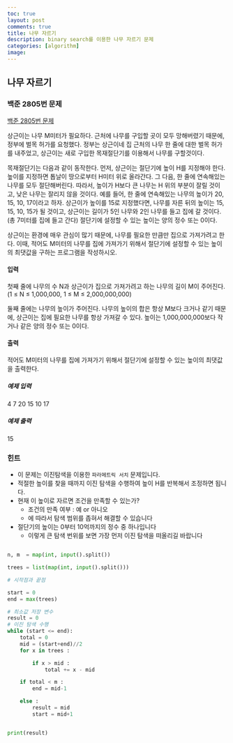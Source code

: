 ```yaml
---
toc: true
layout: post
comments: true
title: 나무 자르기
description: binary search를 이용한 나무 자르기 문제
categories: [algorithm]
image:
---
```


## 나무 자르기
### 백준 2805번 문제

[백준 2805번 문제](https://www.acmicpc.net/problem/2805)

상근이는 나무 M미터가 필요하다. 근처에 나무를 구입할 곳이 모두 망해버렸기 때문에, 정부에 벌목 허가를 요청했다. 정부는 상근이네 집 근처의 나무 한 줄에 대한 벌목 허가를 내주었고, 상근이는 새로 구입한 목재절단기를 이용해서 나무를 구할것이다.

목재절단기는 다음과 같이 동작한다. 먼저, 상근이는 절단기에 높이 H를 지정해야 한다. 높이를 지정하면 톱날이 땅으로부터 H미터 위로 올라간다. 그 다음, 한 줄에 연속해있는 나무를 모두 절단해버린다. 따라서, 높이가 H보다 큰 나무는 H 위의 부분이 잘릴 것이고, 낮은 나무는 잘리지 않을 것이다. 예를 들어, 한 줄에 연속해있는 나무의 높이가 20, 15, 10, 17이라고 하자. 상근이가 높이를 15로 지정했다면, 나무를 자른 뒤의 높이는 15, 15, 10, 15가 될 것이고, 상근이는 길이가 5인 나무와 2인 나무를 들고 집에 갈 것이다. (총 7미터를 집에 들고 간다) 절단기에 설정할 수 있는 높이는 양의 정수 또는 0이다.

상근이는 환경에 매우 관심이 많기 때문에, 나무를 필요한 만큼만 집으로 가져가려고 한다. 이때, 적어도 M미터의 나무를 집에 가져가기 위해서 절단기에 설정할 수 있는 높이의 최댓값을 구하는 프로그램을 작성하시오.



#### 입력

첫째 줄에 나무의 수 N과 상근이가 집으로 가져가려고 하는 나무의 길이 M이 주어진다. (1 ≤ N ≤ 1,000,000, 1 ≤ M ≤ 2,000,000,000)

둘째 줄에는 나무의 높이가 주어진다. 나무의 높이의 합은 항상 M보다 크거나 같기 때문에, 상근이는 집에 필요한 나무를 항상 가져갈 수 있다. 높이는 1,000,000,000보다 작거나 같은 양의 정수 또는 0이다.

#### 출력

적어도 M미터의 나무를 집에 가져가기 위해서 절단기에 설정할 수 있는 높이의 최댓값을 출력한다.


##### 예제 입력 
4 7
20 15 10 17

##### 예제 출력
15

### 힌트
- 이 문제는 이진탐색을 이용한 `파라메트릭 서치` 문제입니다.
- 적절한 높이를 찾을 때까지 이진 탐색을 수행하여 높이 H를 반복해서 조정하면 됩니다.
- 현재 이 높이로 자르면 조건을 만족할 수 있는가?
  - 조건의 만족 여부 : 예 or 아니오
  - 에 따라서 탐색 범위를 좁혀서 해결할 수 있습니다
- 절단기의 높이는 0부터 10억까지의 정수 중 하나입니다
  - 이렇게 큰 탐색 번위를 보면 가장 먼저 이진 탐색을 떠올리길 바랍니다
  

```python

n, m  = map(int, input().split())

trees = list(map(int, input().split()))

# 시작점과 끝점

start = 0
end = max(trees)

# 최소값 저장 변수
result = 0
# 이진 탐색 수행
while (start <= end):
    total = 0
    mid = (start+end)//2
    for x in trees :

        if x > mid :
            total += x - mid

    if total < m :
        end = mid-1

    else :
        result = mid
        start = mid+1


print(result)

```
